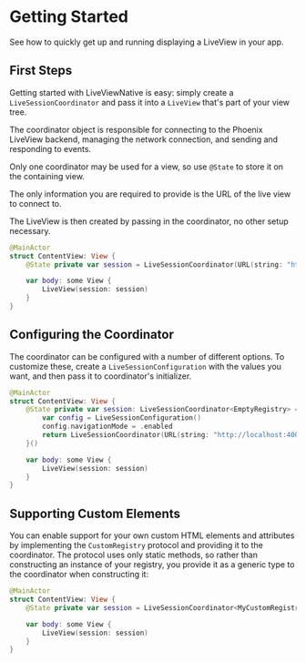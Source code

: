 # Getting Started

See how to quickly get up and running displaying a LiveView in your app.

## First Steps

Getting started with LiveViewNative is easy: simply create a ``LiveSessionCoordinator`` and pass it into a ``LiveView`` that's part of your view tree.

The coordinator object is responsible for connecting to the Phoenix LiveView backend, managing the network connection, and sending and responding to events.

Only one coordinator may be used for a view, so use `@State` to store it on the containing view.

The only information you are required to provide is the URL of the live view to connect to.

The LiveView is then created by passing in the coordinator, no other setup necessary.

```swift
@MainActor
struct ContentView: View {
    @State private var session = LiveSessionCoordinator(URL(string: "http://localhost:4000/")!)

    var body: some View {
        LiveView(session: session)
    }
}
```

## Configuring the Coordinator

The coordinator can be configured with a number of different options. To customize these, create a ``LiveSessionConfiguration`` with the values you want, and then pass it to coordinator's initializer.

```swift
@MainActor
struct ContentView: View {
    @State private var session: LiveSessionCoordinator<EmptyRegistry> = {
        var config = LiveSessionConfiguration()
        config.navigationMode = .enabled
        return LiveSessionCoordinator(URL(string: "http://localhost:4000/")!, config: config)
    }()

    var body: some View {
        LiveView(session: session)
    }
}
```

## Supporting Custom Elements

You can enable support for your own custom HTML elements and attributes by implementing the ``CustomRegistry`` protocol and providing it to the coordinator. The protocol uses only static methods, so rather than constructing an instance of your registry, you provide it as a generic type to the coordinator when constructing it:

```swift
@MainActor
struct ContentView: View {
    @State private var session = LiveSessionCoordinator<MyCustomRegistry>(URL(string: "http://localhost:4000/")!)

    var body: some View {
        LiveView(session: session)
    }
}
```
